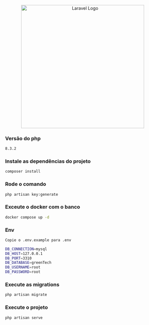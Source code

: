 <p align="center"><a href="https://laravel.com" target="_blank"><img src="https://raw.githubusercontent.com/laravel/art/master/logo-lockup/5%20SVG/2%20CMYK/1%20Full%20Color/laravel-logolockup-cmyk-red.svg" width="400" alt="Laravel Logo"></a></p>

### Versão do php

```sh
8.3.2
```

### Instale as dependências do projeto

```sh
composer install
```

### Rode o comando

```sh
php artisan key:generate
```

### Exceute o docker com o banco

```sh
docker compose up -d
```

### Env

```sh
Copie o .env.example para .env

DB_CONNECTION=mysql
DB_HOST=127.0.0.1
DB_PORT=3310
DB_DATABASE=greenTech
DB_USERNAME=root
DB_PASSWORD=root
```

### Execute as migrations

```sh
php artisan migrate
```

### Execute o projeto

```sh
php artisan serve
```
